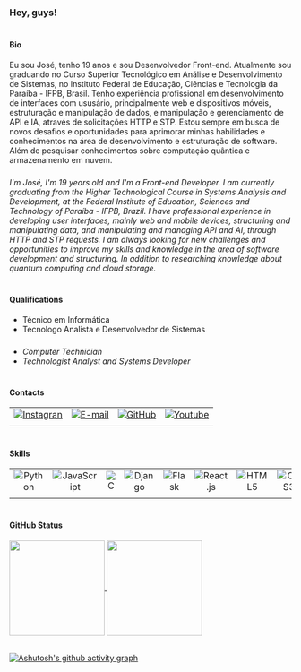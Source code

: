 #
### Hey, guys!

#
#### Bio
Eu sou José, tenho 19 anos e sou Desenvolvedor Front-end. Atualmente sou graduando no Curso Superior Tecnológico em Análise e Desenvolvimento de Sistemas, no Instituto Federal de Educação, Ciências e Tecnologia da Paraíba - IFPB, Brasil. Tenho experiência profissional em desenvolvimento de interfaces com ususário, principalmente web e dispositivos móveis, estruturação e manipulação de dados, e manipulação e gerenciamento de API e IA, através de solicitações HTTP e STP. Estou sempre em busca de novos desafios e oportunidades para aprimorar minhas habilidades e conhecimentos na área de desenvolvimento e estruturação de software. Além de pesquisar conhecimentos sobre computação quântica e armazenamento em nuvem.

###
*I'm José, I'm 19 years old and I'm a Front-end Developer. I am currently graduating from the Higher Technological Course in Systems Analysis and Development, at the Federal Institute of Education, Sciences and Technology of Paraíba - IFPB, Brazil. I have professional experience in developing user interfaces, mainly web and mobile devices, structuring and manipulating data, and manipulating and managing API and AI, through HTTP and STP requests. I am always looking for new challenges and opportunities to improve my skills and knowledge in the area of ​​software development and structuring. In addition to researching knowledge about quantum computing and cloud storage.*

#
#### Qualifications
- Técnico em Informática <br>
- Tecnologo Analista e Desenvolvedor de Sistemas


###
- *Computer Technician* <br>
- *Technologist Analyst and Systems Developer*

#
#### Contacts
|       |       |       |       |
|:-----:|:-----:|:-----:|:-----:|
| [![Instagran](https://img.shields.io/badge/-Instagram-%23E4405F?style=for-the-badge&logo=instagram&logoColor=white)](https://www.instagram.com/jose_arruda__/) | [![E-mail](https://img.shields.io/badge/-Gmail-%23333?style=for-the-badge&logo=gmail&logoColor=white)](ferrazarrudaanderson@gmail.com) | [![GitHub](https://img.shields.io/badge/-LinkedIn-%230077B5?style=for-the-badge&logo=linkedin&logoColor=white)](https://www.linkedin.com/in/anderson-arruda-276677244) | [![Youtube](https://img.shields.io/badge/YouTube-FF0000?style=for-the-badge&logo=youtube&logoColor=white)](https://youtube.com/channel/UCtnXnDOE-HnuF7d3uo1nh2w) |
|       |       |       |       |

#
#### Skills
|       |       |       |       |       |       |       |       |       |       |
|:-----:|:-----:|:-----:|:-----:|:-----:|:-----:|:-----:|:-----:|:-----:|:-----:|
| ![Python](https://img.shields.io/badge/-Python-0D1117?style=for-the-badge&logo=python&labelColor=0D1117) | ![JavaScript](https://img.shields.io/badge/-JavaScript-0D1117?style=for-the-badge&logo=javascript&labelColor=0D1117) | ![C](https://img.shields.io/badge/-C-0D1117?style=for-the-badge&logo=c&labelColor=0D1117) | ![Django](https://img.shields.io/badge/-Django-0D1117?style=for-the-badge&logo=django&labelColor=0D1117) | ![Flask](https://img.shields.io/badge/-Flask-0D1117?style=for-the-badge&logo=flask&logoColor=1572B6&labelColor=0D1117) | ![React.js](https://img.shields.io/badge/-React.js-0D1117?style=for-the-badge&logo=react&labelColor=0D1117) | ![HTML5](https://img.shields.io/badge/-HTML5-0D1117?style=for-the-badge&logo=html5&labelColor=0D1117) | ![CSS3](https://img.shields.io/badge/-CSS3-0D1117?style=for-the-badge&logo=css3&logoColor=1572B6&labelColor=0D1117) | ![Git](https://img.shields.io/badge/Git-0D1117?style=for-the-badge&logo=git&logoColor=E94D5F&labelColor=0D1117) | ![GitHub](https://img.shields.io/badge/GitHub-0D1117?style=for-the-badge&logo=github&logoColor=30A3DC&labelColor=0D1117)
|       |       |       |       |       |       |       |       |       |       |

#
#### GitHub Status
<div align="justfy">
  <a href="https://github.com/JAndersonArruda">
    <img height=170 align="center" src="https://github-readme-stats.vercel.app/api?username=JAndersonArruda&show_icons=true&theme=highcontrast&hide_border=true" />
    <img height=170 align="center" src="https://github-readme-stats.vercel.app/api/top-langs/?username=JAndersonArruda&layout=compact&size_weight=0.5&count_weight=0.5&langs_count=8&theme=highcontrast&hide_border=true" />
  </a>
</div>

<br>

[![Ashutosh's github activity graph](https://github-readme-activity-graph.vercel.app/graph?username=JAndersonArruda&bg_color=000000&color=e7f216&line=f28016&point=00ffff&area=true&hide_border=true)](https://github.com/ashutosh00710/github-readme-activity-graph)

